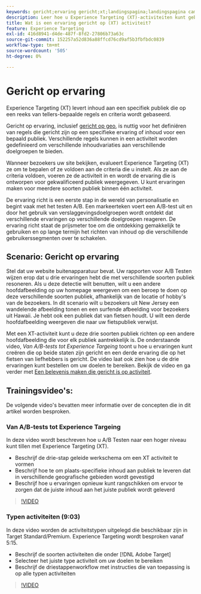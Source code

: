 ```yaml
---
keywords: gericht;ervaring gericht;xt;landingspagina;landingspagina campagne
description: Leer hoe u Experience Targeting (XT)-activiteiten kunt gebruiken in Adobe [!DNL Target] om inhoud aan een specifiek publiek te leveren dat op een reeks van tellers-bepaalde regels en criteria wordt gebaseerd.
title: Wat is een ervaring gericht op (XT) activiteit?
feature: Experience Targeting
exl-id: 416d8941-d4de-487f-8fd2-27806b73a63c
source-git-commit: 152257a52d836a88ffcd76cd9af5b3fbfbdc0839
workflow-type: tm+mt
source-wordcount: '505'
ht-degree: 0%

---
```


# Gericht op ervaring

Experience Targeting (XT) levert inhoud aan een specifiek publiek die op een reeks van tellers-bepaalde regels en criteria wordt gebaseerd.

Gericht op ervaring, inclusief [gericht op geo](/help/main/c-target/c-audiences/c-target-rules/geo.md), is nuttig voor het definiëren van regels die gericht zijn op een specifieke ervaring of inhoud voor een bepaald publiek. Verschillende regels kunnen in een activiteit worden gedefinieerd om verschillende inhoudvariaties aan verschillende doelgroepen te bieden.

Wanneer bezoekers uw site bekijken, evalueert Experience Targeting (XT) ze om te bepalen of ze voldoen aan de criteria die u instelt. Als ze aan de criteria voldoen, voeren ze de activiteit in en wordt de ervaring die is ontworpen voor gekwalificeerd publiek weergegeven. U kunt ervaringen maken voor meerdere soorten publiek binnen één activiteit.

De ervaring richt is een eerste stap in de wereld van personalisatie en begint vaak met het testen A/B. Een markeerteken voert een A/B-test uit en door het gebruik van verslaggevingsdoelgroepen wordt ontdekt dat verschillende ervaringen op verschillende doelgroepen reageren. De ervaring richt staat de prijsmeter toe om die ontdekking gemakkelijk te gebruiken en op lange termijn het richten van inhoud op die verschillende gebruikerssegmenten over te schakelen.

## Scenario: Gericht op ervaring

Stel dat uw website buitenapparatuur bevat. Uw rapporten voor A/B Testen wijzen erop dat u drie ervaringen hebt die met verschillende soorten publiek resoneren. Als u deze detectie wilt benutten, wilt u een andere hoofdafbeelding op uw homepage weergeven om een beroep te doen op deze verschillende soorten publiek, afhankelijk van de locatie of hobby&#39;s van de bezoekers. In dit scenario wilt u bezoekers uit New Jersey een wandelende afbeelding tonen en een surfende afbeelding voor bezoekers uit Hawaii. Je hebt ook een publiek dat van fietsen houdt. U wilt een derde hoofdafbeelding weergeven die naar uw fietspubliek verwijst.

Met een XT-activiteit kunt u deze drie soorten publiek richten op een andere hoofdafbeelding die voor elk publiek aantrekkelijk is. De onderstaande video, *Van A/B-tests tot Experience Targeing* toont u hoe u ervaringen kunt creëren die op beide staten zijn gericht en een derde ervaring die op het fietsen van liefhebbers is gericht. De video laat ook zien hoe u de drie ervaringen kunt bestellen om uw doelen te bereiken. Bekijk de video en ga verder met [Een belevenis maken die gericht is op activiteit](/help/main/c-activities/t-experience-target/t-xt-create/xt-create.md).

## Trainingsvideo&#39;s:

De volgende video&#39;s bevatten meer informatie over de concepten die in dit artikel worden besproken.

### Van A/B-tests tot Experience Targeing

In deze video wordt beschreven hoe u A/B Testen naar een hoger niveau kunt tillen met Experience Targeting (XT).

* Beschrijf de drie-stap geleide werkschema om een XT activiteit te vormen
* Beschrijf hoe te om plaats-specifieke inhoud aan publiek te leveren dat in verschillende geografische gebieden wordt gevestigd
* Beschrijf hoe u ervaringen opnieuw kunt rangschikken om ervoor te zorgen dat de juiste inhoud aan het juiste publiek wordt geleverd

>[!VIDEO](https://video.tv.adobe.com/v/22418/)

### Typen activiteiten (9:03)

In deze video worden de activiteitstypen uitgelegd die beschikbaar zijn in Target Standard/Premium. Experience Targeting wordt besproken vanaf 5:15.

* Beschrijf de soorten activiteiten die onder [!DNL Adobe Target]
* Selecteer het juiste type activiteit om uw doelen te bereiken
* Beschrijf de driestappenworkflow met instructies die van toepassing is op alle typen activiteiten

>[!VIDEO](https://video.tv.adobe.com/v/17386)
